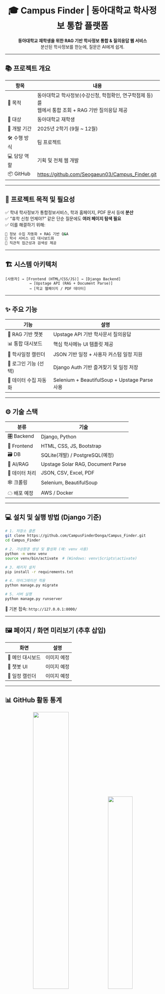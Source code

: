 <!-- 로고/배너 삽입 예정 -->
<p align="center">
  <!-- 예: <img src="이미지경로" alt="Campus Finder Logo" width="300"/> -->
</p>

<h1 align="center">🎓 Campus Finder | 동아대학교 학사정보 통합 플랫폼</h1>

<p align="center">
  <b>동아대학교 재학생을 위한 RAG 기반 학사정보 통합 & 질의응답 웹 서비스</b><br>
  분산된 학사정보를 한눈에, 질문은 AI에게 쉽게.
</p>

---

## 📚 프로젝트 개요

| 항목 | 내용 |
|------|------|
| 🎯 목적 | 동아대학교 학사정보(수강신청, 학점확인, 연구학점제 등)를 <br>웹에서 통합 조회 + RAG 기반 질의응답 제공 |
| 👥 대상 | 동아대학교 재학생 |
| 📆 개발 기간 | 2025년 2학기 (9월 ~ 12월) |
| 🛠 수행 방식 | 팀 프로젝트 |
| 💻 담당 역할 | 기획 및 전체 웹 개발 |
| 📦 GitHub | https://github.com/Seogaeun03/Campus_Finder.git |

---

## 🧠 프로젝트 목적 및 필요성

✅ 학내 학사정보가 통합정보서비스, 학과 홈페이지, PDF 문서 등에 **분산**  
✅ “휴학 신청 언제야?” 같은 단순 질문에도 **여러 페이지 탐색 필요**  
✅ 이를 해결하기 위해:

```bash
📌 정보 수집 자동화 + RAG 기반 Q&A
📌 학사 서비스 UI 대시보드화
📌 직관적 접근성과 검색성 제공
```

---

## 🏗 시스템 아키텍처

```
[사용자] → [Frontend (HTML/CSS/JS)] → [Django Backend]
           → [Upstage API (RAG + Document Parse)]
           → [학교 웹페이지 / PDF 데이터]
```

---

## ✨ 주요 기능

| 기능 | 설명 |
|------|------|
| 🧠 RAG 기반 챗봇 | Upstage API 기반 학사문서 질의응답 |
| 📊 통합 대시보드 | 핵심 학사메뉴 UI 템플릿 제공 |
| 📅 학사일정 캘린더 | JSON 기반 일정 + 사용자 커스텀 일정 지원 |
| 🔐 로그인 기능 (선택) | Django Auth 기반 즐겨찾기 및 일정 저장 |
| 🧾 데이터 수집 자동화 | Selenium + BeautifulSoup + Upstage Parse 사용 |

---

## ⚙ 기술 스택

| 분류 | 기술 |
|------|------|
| 🎛 Backend | Django, Python |
| 🎨 Frontend | HTML, CSS, JS, Bootstrap |
| 🗃 DB | SQLite(개발) / PostgreSQL(예정) |
| 🤖 AI/RAG | Upstage Solar RAG, Document Parse |
| 📄 데이터 처리 | JSON, CSV, Excel, PDF |
| 🕸 크롤링 | Selenium, BeautifulSoup |
| ☁ 배포 예정 | AWS / Docker |

---

## 💻 설치 및 실행 방법 (Django 기준)

```bash
# 1. 저장소 클론
git clone https://github.com/CampusFinderDonga/Campus_Finder.git
cd Campus_Finder

# 2. 가상환경 생성 및 활성화 (예: venv 사용)
python -m venv venv
source venv/bin/activate  # (Windows: venv\Scripts\activate)

# 3. 패키지 설치
pip install -r requirements.txt

# 4. 마이그레이션 적용
python manage.py migrate

# 5. 서버 실행
python manage.py runserver
```

🔗 기본 접속: `http://127.0.0.1:8000/`

---

## 🖼 페이지 / 화면 미리보기 (추후 삽입)

| 화면 | 설명 |
|------|------|
| 📍 메인 대시보드 | 이미지 예정 |
| 📍 챗봇 UI | 이미지 예정 |
| 📍 일정 캘린더 | 이미지 예정 |

---

## 📊 GitHub 활동 통계

<p align="center">
  <img src="https://github-readme-stats.vercel.app/api?username=Seogaeun03&show_icons=true&theme=dracula" width="48%">
  <img src="https://github-readme-stats.vercel.app/api/top-langs/?username=Seogaeun03&layout=compact&theme=dracula" width="40%">
</p>
